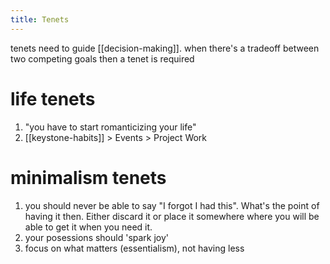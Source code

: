 ```yaml
---
title: Tenets
---
```

tenets need to guide [[decision-making]]. when there's a tradeoff between two competing goals then a tenet is required 

# life tenets
1. "you have to start romanticizing your life"
2. [[keystone-habits]] > Events > Project Work

# minimalism tenets
1. you should never be able to say "I forgot I had this". What's the point of having it then. Either discard it or place it somewhere where you will be able to get it when you need it. 
2. your posessions should 'spark joy'
3. focus on what matters (essentialism), not having less